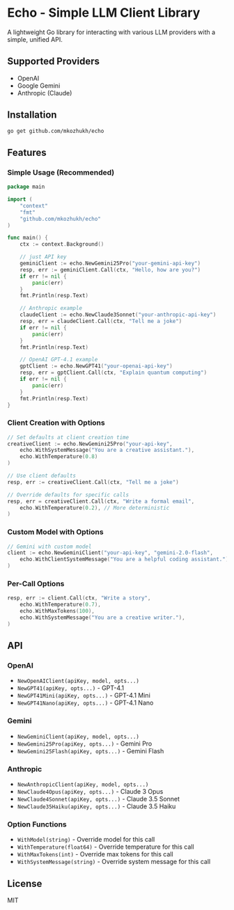 # Echo - Simple LLM Client Library

A lightweight Go library for interacting with various LLM providers with a simple, unified API.

## Supported Providers

- OpenAI
- Google Gemini
- Anthropic (Claude)


## Installation

```bash
go get github.com/mkozhukh/echo
``` 

## Features

### Simple Usage (Recommended)

```go
package main

import (
    "context"
    "fmt"
    "github.com/mkozhukh/echo"
)

func main() {
    ctx := context.Background()

    // just API key
    geminiClient := echo.NewGemini25Pro("your-gemini-api-key")
    resp, err := geminiClient.Call(ctx, "Hello, how are you?")
    if err != nil {
        panic(err)
    }
    fmt.Println(resp.Text)

    // Anthropic example
    claudeClient := echo.NewClaude3Sonnet("your-anthropic-api-key")
    resp, err = claudeClient.Call(ctx, "Tell me a joke")
    if err != nil {
        panic(err)
    }
    fmt.Println(resp.Text)

    // OpenAI GPT-4.1 example
    gptClient := echo.NewGPT41("your-openai-api-key")
    resp, err = gptClient.Call(ctx, "Explain quantum computing")
    if err != nil {
        panic(err)
    }
    fmt.Println(resp.Text)
}
```

### Client Creation with Options

```go
// Set defaults at client creation time
creativeClient := echo.NewGemini25Pro("your-api-key",
    echo.WithSystemMessage("You are a creative assistant."),
    echo.WithTemperature(0.8)
)

// Use client defaults
resp, err := creativeClient.Call(ctx, "Tell me a joke")

// Override defaults for specific calls
resp, err = creativeClient.Call(ctx, "Write a formal email",
    echo.WithTemperature(0.2), // More deterministic
)
```

### Custom Model with Options

```go
// Gemini with custom model
client := echo.NewGeminiClient("your-api-key", "gemini-2.0-flash",
    echo.WithClientSystemMessage("You are a helpful coding assistant."),
)
```

### Per-Call Options

```go
resp, err := client.Call(ctx, "Write a story",
    echo.WithTemperature(0.7),
    echo.WithMaxTokens(100),
    echo.WithSystemMessage("You are a creative writer."),
)
```

## API

### OpenAI
- `NewOpenAIClient(apiKey, model, opts...)`
- `NewGPT41(apiKey, opts...)` - GPT-4.1
- `NewGPT41Mini(apiKey, opts...)` - GPT-4.1 Mini
- `NewGPT41Nano(apiKey, opts...)` - GPT-4.1 Nano

### Gemini
- `NewGeminiClient(apiKey, model, opts...)`
- `NewGemini25Pro(apiKey, opts...)` - Gemini Pro
- `NewGemini25Flash(apiKey, opts...)` - Gemini Flash

### Anthropic
- `NewAnthropicClient(apiKey, model, opts...)`
- `NewClaude4Opus(apiKey, opts...)` - Claude 3 Opus
- `NewClaude4Sonnet(apiKey, opts...)` - Claude 3.5 Sonnet
- `NewClaude35Haiku(apiKey, opts...)` - Claude 3.5 Haiku


### Option Functions

- `WithModel(string)` - Override model for this call
- `WithTemperature(float64)` - Override temperature for this call
- `WithMaxTokens(int)` - Override max tokens for this call
- `WithSystemMessage(string)` - Override system message for this call


## License

MIT